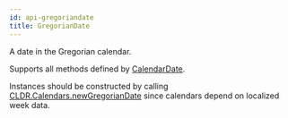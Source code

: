 ```yaml
---
id: api-gregoriandate
title: GregorianDate
---
```


A date in the Gregorian calendar.

Supports all methods defined by [CalendarDate](api-calendardate.html).

Instances should be constructed by calling [CLDR.Calendars.newGregorianDate](api-cldr-calendars.html#newgregoriandate) since calendars depend on localized week data.
